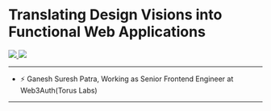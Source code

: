# Translating Design Visions into Functional Web Applications

<p>
  <a href="https://www.linkedin.com/in/ganesh-patra-033667102/">
    <img src="https://img.shields.io/badge/-smgv-blue?style=flat-square&logo=Linkedin&logoColor=white&link=https://www.linkedin.com/in/ganesh-patra-033667102/">
  <a/>
   <a href="mailto:gpatra1996@gmail.com">
    <img src="https://img.shields.io/badge/-gpatra1996@gmail.com-c14438?style=flat-square&logo=Gmail&logoColor=white&link=mailto:gpatra1996@gmail.com">
   <a/>
</p>

    
-------
- ⚡ Ganesh Suresh Patra, Working as Senior Frontend Engineer at Web3Auth(Torus Labs)
-------

<!-- Since then I pushed **8886** commits, opened **118** issues, submitted **1528** pull requests, received **14** stars across **64** personal projects and contributed to **89** public repositories.
 -->
<!-- Most used languages across my projects:

![C#](https://img.shields.io/static/v1?style=flat-square&label=%E2%A0%80&color=555&labelColor=%23178600&message=C%23%EF%B8%B181.5%25)
![XSLT](https://img.shields.io/static/v1?style=flat-square&label=%E2%A0%80&color=555&labelColor=%23EB8CEB&message=XSLT%EF%B8%B19.2%25)
![JavaScript](https://img.shields.io/static/v1?style=flat-square&label=%E2%A0%80&color=555&labelColor=%23f1e05a&message=JavaScript%EF%B8%B14.7%25)
![HTML](https://img.shields.io/static/v1?style=flat-square&label=%E2%A0%80&color=555&labelColor=%23e34c26&message=HTML%EF%B8%B12.9%25)
![Solidity](https://img.shields.io/static/v1?style=flat-square&label=%E2%A0%80&color=555&labelColor=%23AA6746&message=Solidity%EF%B8%B10.5%25)
![CSS](https://img.shields.io/static/v1?style=flat-square&label=%E2%A0%80&color=555&labelColor=%23563d7c&message=CSS%EF%B8%B10.4%25)
![Jupyter Notebook](https://img.shields.io/static/v1?style=flat-square&label=%E2%A0%80&color=555&labelColor=%23DA5B0B&message=Jupyter%20Notebook%EF%B8%B10.2%25)
![Other](https://img.shields.io/static/v1?style=flat-square&label=%E2%A0%80&color=555&labelColor=%23ededed&message=Other%EF%B8%B10.4%25)
 -->
